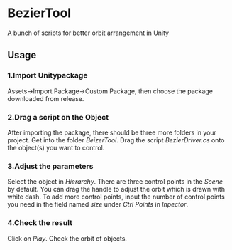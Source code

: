 # BezierTool
A bunch of scripts for better orbit arrangement in Unity
## Usage
### 1.Import Unitypackage
Assets->Import Package->Custom Package, then choose the package downloaded from release.
### 2.Drag a script on the Object
After importing the package, there should be three more folders in your project. Get into the folder *BeizerTool*. Drag the script *BezierDriver.cs* onto the object(s) you want to control.
### 3.Adjust the parameters
Select the object in *Hierarchy*. There are three control points in the *Scene* by default. You can drag the handle to adjust the orbit which is drawn with white dash. To add more control points, input the number of control points you need in the field named *size* under *Ctrl Points* in *Inpector*.
### 4.Check the result
Click on *Play*. Check the orbit of objects.

